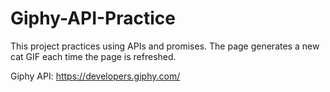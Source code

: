# Giphy-API-Practice

This project practices using APIs and promises.
The page generates a new cat GIF each time the page is refreshed.

Giphy API: https://developers.giphy.com/
